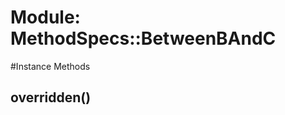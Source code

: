 # Module: MethodSpecs::BetweenBAndC
    




#Instance Methods
## overridden() [](#method-i-overridden)

